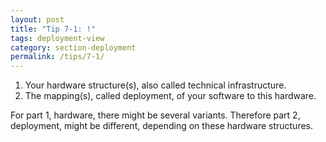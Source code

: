 ```yaml
---
layout: post
title: "Tip 7-1: !"
tags: deployment-view
category: section-deployment
permalink: /tips/7-1/
---
```



1. Your hardware structure(s), also called technical infrastructure.
2. The mapping(s), called deployment, of your software to this hardware.

For part 1, hardware, there might be several variants.
Therefore part 2, deployment, might be different, depending on these hardware structures.
